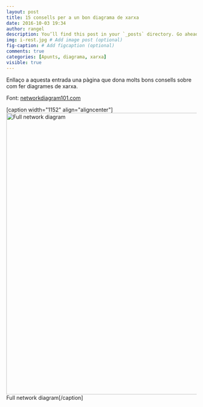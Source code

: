 ```yaml
---
layout: post
title: 15 consells per a un bon diagrama de xarxa
date: 2016-10-03 19:34
author: rangel
description: You’ll find this post in your `_posts` directory. Go ahead and edit it and re-build the site to see your changes. # Add post description (optional)
img: i-rest.jpg # Add image post (optional)
fig-caption: # Add figcaption (optional)
comments: true
categories: [Apunts, diagrama, xarxa]
visible: true
---
```

Enllaço a aquesta entrada una pàgina que dona molts bons consells sobre com fer diagrames de xarxa.

Font: <a href="http://networkdiagram101.com" target="_blank">networkdiagram101.com</a>

<!--more-->

[caption width="1152" align="aligncenter"]<a href="http://networkdiagram101.com"><img src="http://networkdiagram101.com/wp-content/uploads/2015/11/TIP15-1.jpg" width="1152" height="745" alt="Full network diagram" class="size-medium" /></a> Full network diagram[/caption]
